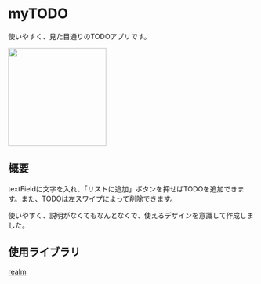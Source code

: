 # myTODO
使いやすく、見た目通りのTODOアプリです。

<img src="https://user-images.githubusercontent.com/50735539/103479134-e09fa680-4e0e-11eb-8c55-0834fc4b7b9b.png" width="200px">

## 概要
textFieldに文字を入れ、「リストに追加」ボタンを押せばTODOを追加できます。また、TODOは左スワイプによって削除できます。

使いやすく、説明がなくてもなんとなくで、使えるデザインを意識して作成しました。

## 使用ライブラリ

[realm](https://realm.io/)
